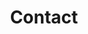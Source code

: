 ---
title: "Contact"
description : "this is a meta description"

office:
  title : "Bioinformatics Research Centre"
  mobile : "+65 67906605"
  email : "birc{at}ntu.edu.sg"
  location : "School of Computer Engineering, Nanyang Technological University, Singapore"
  content : "To Contact Us"


draft: false
---
